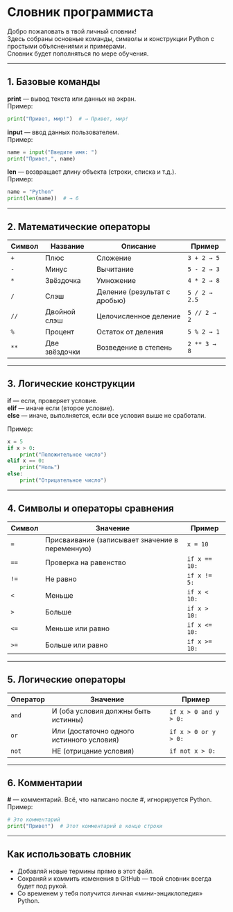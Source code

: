 # Словник программиста

Добро пожаловать в твой личный словник!  
Здесь собраны основные команды, символы и конструкции Python с простыми объяснениями и примерами.  
Словник будет пополняться по мере обучения.

---

## 1. Базовые команды

**print** — вывод текста или данных на экран.  
Пример:
```python
print("Привет, мир!")  # → Привет, мир!
```

**input** — ввод данных пользователем.  
Пример:
```python
name = input("Введите имя: ")
print("Привет,", name)
```

**len** — возвращает длину объекта (строки, списка и т.д.).  
Пример:
```python
name = "Python"
print(len(name))  # → 6
```

---

## 2. Математические операторы

| Символ | Название | Описание | Пример |
|--------|----------|----------|--------|
| `+` | Плюс | Сложение | `3 + 2 → 5` |
| `-` | Минус | Вычитание | `5 - 2 → 3` |
| `*` | Звёздочка | Умножение | `4 * 2 → 8` |
| `/` | Слэш | Деление (результат с дробью) | `5 / 2 → 2.5` |
| `//` | Двойной слэш | Целочисленное деление | `5 // 2 → 2` |
| `%` | Процент | Остаток от деления | `5 % 2 → 1` |
| `**` | Две звёздочки | Возведение в степень | `2 ** 3 → 8` |

---

## 3. Логические конструкции

**if** — если, проверяет условие.  
**elif** — иначе если (второе условие).  
**else** — иначе, выполняется, если все условия выше не сработали.

Пример:
```python
x = 5
if x > 0:
    print("Положительное число")
elif x == 0:
    print("Ноль")
else:
    print("Отрицательное число")
```

---

## 4. Символы и операторы сравнения

| Символ | Значение | Пример |
|--------|----------|--------|
| `=` | Присваивание (записывает значение в переменную) | `x = 10` |
| `==` | Проверка на равенство | `if x == 10:` |
| `!=` | Не равно | `if x != 5:` |
| `<` | Меньше | `if x < 10:` |
| `>` | Больше | `if x > 10:` |
| `<=` | Меньше или равно | `if x <= 10:` |
| `>=` | Больше или равно | `if x >= 10:` |

---

## 5. Логические операторы

| Оператор | Значение | Пример |
|-----------|----------|--------|
| `and` | И (оба условия должны быть истинны) | `if x > 0 and y > 0:` |
| `or` | Или (достаточно одного истинного условия) | `if x > 0 or y > 0:` |
| `not` | НЕ (отрицание условия) | `if not x > 0:` |

---

## 6. Комментарии

**#** — комментарий. Всё, что написано после #, игнорируется Python.  
Пример:
```python
# Это комментарий
print("Привет")  # Этот комментарий в конце строки
```

---

## Как использовать словник

- Добавляй новые термины прямо в этот файл.
- Сохраняй и коммить изменения в GitHub — твой словник всегда будет под рукой.
- Со временем у тебя получится личная «мини-энциклопедия» Python.

